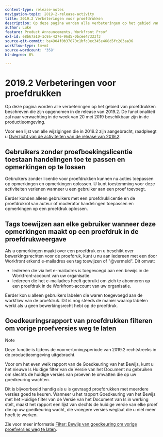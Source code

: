 ```yaml
---
content-type: release-notes
navigation-topic: 2019-2-release-activity
title: 2019.2 Verbeteringen voor proefdrukken
description: Op deze pagina worden alle verbeteringen op het gebied van proefdrukken beschreven die zijn opgenomen in de release van 2019.2. De functionaliteit zal naar verwachting in de week van 20 mei 2019 beschikbaar zijn in de productieomgeving.
author: Luke
feature: Product Announcements, Workfront Proof
exl-id: e8b67a10-1c9a-427e-96d5-0bcee47333f3
source-git-commit: be4904f0b37870c1bfc8ec345e468d5fc283aa36
workflow-type: tm+mt
source-wordcount: '358'
ht-degree: 0%

---
```


# 2019.2 Verbeteringen voor proefdrukken

Op deze pagina worden alle verbeteringen op het gebied van proefdrukken beschreven die zijn opgenomen in de release van 2019.2. De functionaliteit zal naar verwachting in de week van 20 mei 2019 beschikbaar zijn in de productieomgeving.

Voor een lijst van alle wijzigingen die in 2019.2 zijn aangebracht, raadpleegt u [Overzicht van de activiteiten van de release van 2019.2](../../../../product-announcements/product-releases/quarterly-release-archive/2019.2-release-activity/2019.2-release-activity-overview.md).

## Gebruikers zonder proefboekingslicentie toestaan handelingen toe te passen en opmerkingen op te lossen

Gebruikers zonder licentie voor proefdrukken kunnen nu acties toepassen op opmerkingen en opmerkingen oplossen. U kunt toestemming voor deze activiteiten verlenen wanneer u een gebruiker aan een proef toevoegt.

Eerder konden alleen gebruikers met een proefdruklicentie en de proefdrukrol van auteur of moderator handelingen toepassen en opmerkingen op een proefdruk oplossen.

## Tags toewijzen aan elke gebruiker wanneer deze opmerkingen maakt op een proefdruk in de proefdrukweergave

Als u opmerkingen maakt over een proefdruk en u beschikt over bewerkingsrechten voor de proefdruk, kunt u nu aan iedereen met een door Workfront erkend e-mailadres een tag toewijzen of &quot;@vermeld&quot;. Dit omvat:

* Iedereen die via het e-mailadres is toegevoegd aan een bewijs in de Workfront-account van uw organisatie.
* Iedereen die het e-mailadres heeft gebruikt om zich te abonneren op een proefdruk in de Workfront-account van uw organisatie.

Eerder kon u alleen gebruikers labelen die waren toegevoegd aan de workflow van de proefdruk. Dit is nog steeds de manier waarop labelen werkt als u geen bewerkingsrecht hebt op de proefdruk.

## Goedkeuringsrapport van proefdrukken filteren om vorige proefversies weg te laten

>[!NOTE]
>
>Deze functie is tijdens de voorvertoningsperiode van 2019.2 rechtstreeks in de productieomgeving uitgebracht.

Voor om het even welk rapport van de Goedkeuring van het Bewijs, kunt u het nieuwe Is Huidige filter van de Versie van het Document nu gebruiken om slechts de huidige versies van proeven te omvatten die op uw goedkeuring wachten.

Dit is bijvoorbeeld handig als u is gevraagd proefdrukken met meerdere versies goed te keuren. Wanneer u het rapport Goedkeuring van het Bewijs met het Huidige filter van de Versie van het Document van Is in werking stelt, maakt het rapport een lijst van slechts de huidige versie van elke proef die op uw goedkeuring wacht, die vroegere versies weglaat die u niet meer hoeft te werken.

Zie voor meer informatie [Filter: Bewijs van goedkeuring om vorige proefversies weg te laten](../../../../reports-and-dashboards/reports/custom-view-filter-grouping-samples/filter-proof-approval-report.md).

